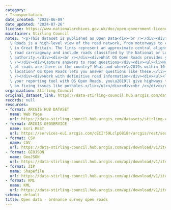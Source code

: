```yaml
---
category:
- Transportation
date_created: '2022-06-09'
date_updated: '2024-07-26'
license: https://www.nationalarchives.gov.uk/doc/open-government-licence/version/3/
maintainer: Stirling Council
notes: "<p>This dataset is published as Open Data<div><br /></div><div><div>OS Open\
  \ Roads is a high-level view of the road network, from motorways to country lanes\
  \ in Great Britain. The links represent an approximate central alignment of the\
  \ road carriageway and include roads classified by the National or Local Highway\
  \ authority.</div><div><br /></div><div>What OS Open Roads provides you with</div><div><br\
  \ /></div><div>Capture answers to road questions</div><div><ul><li>How many miles\
  \ of roads are there in the country? What and where\u2019s within 10 miles of this\
  \ location? OS Open Roads lets you answer questions like these.</li></ul></div><div><br\
  \ /></div><div>Work with definitive road information</div><div><ul><li>By underpinning\
  \ your reporting tool with OS Open Roads, you\u2019ll give highways teams a head-start\
  \ on fixing issues like potholes.</li></ul></div><div><br /></div></div></p>"
organization: Stirling Council
original_dataset_link: https://data-stirling-council.hub.arcgis.com/datasets/stirling-council::open-data-ordnance-survey-open-roads
records: null
resources:
- format: ARCGIS HUB DATASET
  name: Web Page
  url: https://data-stirling-council.hub.arcgis.com/datasets/stirling-council::open-data-ordnance-survey-open-roads
- format: ARCGIS GEOSERVICE
  name: Esri REST
  url: https://services-eu1.arcgis.com/cECIr59LclpO818r/arcgis/rest/services/os_open_road/FeatureServer/0
- format: CSV
  name: CSV
  url: https://data-stirling-council.hub.arcgis.com/api/download/v1/items/5c23a9fc653341ef83ae920e7d9e5cd3/csv?layers=0
- format: GEOJSON
  name: GeoJSON
  url: https://data-stirling-council.hub.arcgis.com/api/download/v1/items/5c23a9fc653341ef83ae920e7d9e5cd3/geojson?layers=0
- format: ZIP
  name: Shapefile
  url: https://data-stirling-council.hub.arcgis.com/api/download/v1/items/5c23a9fc653341ef83ae920e7d9e5cd3/shapefile?layers=0
- format: KML
  name: KML
  url: https://data-stirling-council.hub.arcgis.com/api/download/v1/items/5c23a9fc653341ef83ae920e7d9e5cd3/kml?layers=0
schema: default
title: Open data - ordnance survey open roads
---
```

